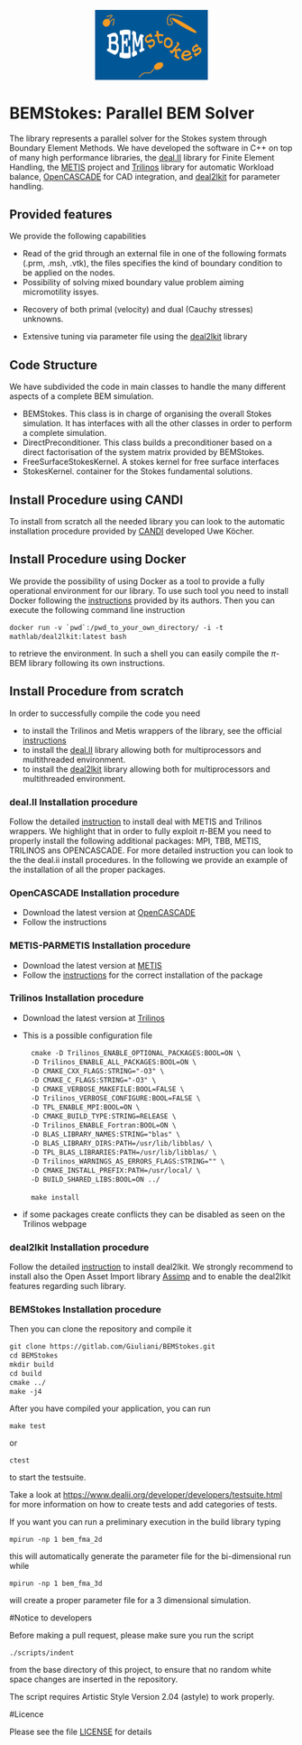 
<p align="center">
  <a>
    <img alt="BlackNUFFT" src="./docs/logo/BEMStokesLogo2bis.png" width="200" />
  </a>
</p>


# BEMStokes: Parallel BEM Solver 

<!--[![Build Status](https://travis-ci.org/mathLab/pi-BEM.svg?branch=master)](https://travis-ci.org/mathLab/pi-BEM)-->

The library represents a parallel solver for the Stokes system through Boundary Element Methods. We have developed the software in C++ on top of many high performance libraries, the [deal.II](https://github.com/dealii/dealii) library for Finite Element Handling, the [METIS](http://glaros.dtc.umn.edu/gkhome/metis/metis/download) project and [Trilinos](https://trilinos.org/) library for automatic Workload balance, [OpenCASCADE](https://www.opencascade.com/) for CAD integration, and [deal2lkit](https://github.com/luca-heltai/deal2lkit) for parameter handling. 

## Provided features

We provide the following capabilities

- Read of the grid through an external file in one of the following formats (.prm, .msh, .vtk), the files specifies the kind of boundary condition to be applied on the nodes.
- Possibility of solving mixed boundary value problem aiming micromotility issyes.
<!--- Automatic treatment of sharp edges via the double nodes technique.
--><!--- Integration of complex geometry descriptors (CAD files through OpenCASCADE).
-->
- Usage of Lagrangian Finite Elements of arbitrary order. We also provide interfaces with discontinuous elements.
- Distributed memory (MPI) parallelisation of the standard collocation BEM for the Laplace equation.
<!--- Coupling with a Fast Multiple Method (FMM) to get a performance improvement.
- Hybrid Distributed (MPI) - Shared (Intel Threaded Building Block) memory parallelisation for the BEM-FMM code
-->
- Recovery of both primal (velocity) and dual (Cauchy stresses) unknowns.
<!--- L2 projection of the full 3D potential gradient for post processing.-->
- Extensive tuning via parameter file using the [deal2lkit](https://github.com/mathLab/deal2lkit) library 


## Code Structure
We have subdivided the code in main classes to handle the many different aspects of a complete BEM simulation.

- BEMStokes. This class is in charge of organising the overall Stokes simulation. It has interfaces with all the other classes in order to perform a complete simulation.
- DirectPreconditioner. This class builds a preconditioner based on a direct factorisation of the system matrix provided by BEMStokes.
- FreeSurfaceStokesKernel. A stokes kernel for free surface interfaces
- StokesKernel. container for the Stokes fundamental solutions.

## Install Procedure using CANDI
To install from scratch all the needed library you can look to the automatic installation procedure provided by [CANDI](https://github.com/koecher/candi) developed Uwe Köcher.

## Install Procedure using Docker
We provide the possibility of using Docker as a tool to provide a fully operational environment for our library. To use such tool you need to install Docker following the [instructions](https://docs.docker.com/engine/installation/) provided by its authors. Then you can execute the following command line instruction 

	docker run -v `pwd`:/pwd_to_your_own_directory/ -i -t mathlab/deal2lkit:latest bash

to retrieve the environment. In such a shell you can easily compile the $\pi$-BEM library following its own instructions.

## Install Procedure from scratch
In order to successfully compile the code you need 

- to install the Trilinos and Metis wrappers of the library, see the official [instructions](https://www.dealii.org/developer/readme.html) 
- to install the [deal.II](https://github.com/dealii/dealii) library allowing both for multiprocessors and multithreaded environment.
- to install the [deal2lkit](https://github.com/mathLab/deal2lkit) library allowing both for multiprocessors and multithreaded environment.



### deal.II Installation procedure
Follow the detailed [instruction](https://www.dealii.org/developer/readme.html) to install deal with METIS and Trilinos wrappers. We highlight that in order to fully exploit $\pi$-BEM you need to properly install the following additional packages: MPI, TBB, METIS, TRILINOS ans OPENCASCADE. For more detailed instruction you can look to the the deal.ii install procedures. In the following we provide an example of the installation of all the proper packages.


### OpenCASCADE Installation procedure
- Download the latest version at [OpenCASCADE](https://github.com/tpaviot/oce) 
- Follow the instructions


### METIS-PARMETIS Installation procedure
- Download the latest version at [METIS](http://glaros.dtc.umn.edu/gkhome/metis/metis/download)
- Follow the [instructions](http://glaros.dtc.umn.edu/gkhome/metis/metis/download) for the correct installation of the package


### Trilinos Installation procedure
- Download the latest version at [Trilinos](https://trilinos.org/download/)
- This is a possible configuration file

		cmake -D Trilinos_ENABLE_OPTIONAL_PACKAGES:BOOL=ON \
		-D Trilinos_ENABLE_ALL_PACKAGES:BOOL=ON \
		-D CMAKE_CXX_FLAGS:STRING="-O3" \
		-D CMAKE_C_FLAGS:STRING="-O3" \
		-D CMAKE_VERBOSE_MAKEFILE:BOOL=FALSE \
		-D Trilinos_VERBOSE_CONFIGURE:BOOL=FALSE \
		-D TPL_ENABLE_MPI:BOOL=ON \
		-D CMAKE_BUILD_TYPE:STRING=RELEASE \
		-D Trilinos_ENABLE_Fortran:BOOL=ON \
		-D BLAS_LIBRARY_NAMES:STRING="blas" \
		-D BLAS_LIBRARY_DIRS:PATH=/usr/lib/libblas/ \
		-D TPL_BLAS_LIBRARIES:PATH=/usr/lib/libblas/ \
		-D Trilinos_WARNINGS_AS_ERRORS_FLAGS:STRING="" \
		-D CMAKE_INSTALL_PREFIX:PATH=/usr/local/ \
		-D BUILD_SHARED_LIBS:BOOL=ON ../
		
		make install

- if some packages create conflicts they can be disabled as seen on the Trilinos webpage





### deal2lkit Installation procedure
Follow the detailed [instruction](https://https://github.com/mathLab/deal2lkit) to install deal2lkit. We strongly recommend to install also the Open Asset Import library [Assimp](http://assimp.sourceforge.net/) and to enable the deal2lkit features regarding such library. 


### BEMStokes Installation procedure

Then you can clone the repository and compile it

	git clone https://gitlab.com/Giuliani/BEMStokes.git
	cd BEMStokes
	mkdir build
	cd build
	cmake ../
	make -j4

After you have compiled your application, you can run 

	make test

or
	
	ctest 

to start the testsuite.

Take a look at
https://www.dealii.org/developer/developers/testsuite.html for more
information on how to create tests and add categories of tests.

If you want you can run a preliminary execution in the build library typing
	
	mpirun -np 1 bem_fma_2d
	
this will automatically generate the parameter file for the bi-dimensional run while 

	mpirun -np 1 bem_fma_3d
	
will create a proper parameter file for a 3 dimensional simulation.

#Notice to developers

Before making a pull request, please make sure you run the script

    ./scripts/indent

from the base directory of this project, to ensure that no random 
white space changes are inserted in the repository.

The script requires Artistic Style Version 2.04 (astyle) to work 
properly.

#Licence

Please see the file [LICENSE]() for details



